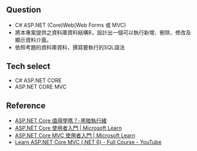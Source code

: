 # 

## Question

- C# ASP.NET (Core)Web(Web Forms 或 MVC)
- 將本專案提供之資料庫資料結構B，設計出一個可以執行新增、刪除、修改及顯示資料介面。
- 依照考題的資料庫資料，撰寫要執行的SQL語法

## Tech select

- C# ASP.NET CORE
- ASP.NET CORE MVC

## Reference

- [ASP.NET Core 值得學嗎？-黑暗執行緒](https://blog.darkthread.net/blog/is-aspnetcore-worth-learning/)
- [ASP.NET Core 使用者入門 | Microsoft Learn](https://learn.microsoft.com/zh-tw/aspnet/core/getting-started/?view=aspnetcore-6.0&tabs=windows)
- [ASP.NET Core MVC 使用者入門 | Microsoft Learn](https://learn.microsoft.com/zh-tw/aspnet/core/tutorials/first-mvc-app/start-mvc?view=aspnetcore-6.0&tabs=visual-studio-code)
- [Learn ASP.NET Core MVC (.NET 6) - Full Course - YouTube](https://www.youtube.com/watch?v=hZ1DASYd9rk)